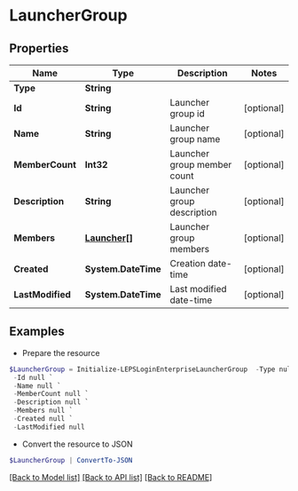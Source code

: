# LauncherGroup
## Properties

Name | Type | Description | Notes
------------ | ------------- | ------------- | -------------
**Type** | **String** |  | 
**Id** | **String** | Launcher group id | [optional] 
**Name** | **String** | Launcher group name | [optional] 
**MemberCount** | **Int32** | Launcher group member count | [optional] 
**Description** | **String** | Launcher group description | [optional] 
**Members** | [**Launcher[]**](Launcher.md) | Launcher group members | [optional] 
**Created** | **System.DateTime** | Creation date-time | [optional] 
**LastModified** | **System.DateTime** | Last modified date-time | [optional] 

## Examples

- Prepare the resource
```powershell
$LauncherGroup = Initialize-LEPSLoginEnterpriseLauncherGroup  -Type null `
 -Id null `
 -Name null `
 -MemberCount null `
 -Description null `
 -Members null `
 -Created null `
 -LastModified null
```

- Convert the resource to JSON
```powershell
$LauncherGroup | ConvertTo-JSON
```

[[Back to Model list]](../README.md#documentation-for-models) [[Back to API list]](../README.md#documentation-for-api-endpoints) [[Back to README]](../README.md)

